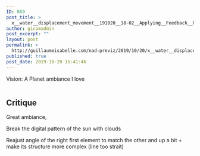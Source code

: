 ```yaml
---
ID: 869
post_title: >
  x__water__displacement_movement__191020__18-02__Applying__Feedback__RightSide_Element__StraitenUp_N_MoreComplex
author: gicomadmin
post_excerpt: ""
layout: post
permalink: >
  http://guillaumeisabelle.com/nad-previz/2019/10/20/x__water__displacement_movement__191020__18-02__applying__feedback__rightside_element__straitenup_n_morecomplex/
published: true
post_date: 2019-10-20 15:41:46
---
```

<!-- wp:paragraph -->

Vision: A Planet ambiance I love

<!-- /wp:paragraph -->

<!-- wp:image {"id":872} --><figure class="wp-block-image"> 

<img src="http://guillaumeisabelle.com/nad-previz/wp-content/uploads/sites/19/2019/10/x__sunset__190928-1024x578.png" alt="" class="wp-image-872" /></figure> 

<!-- /wp:image -->



<!-- wp:heading -->

## Critique

<!-- /wp:heading -->

<!-- wp:paragraph -->

Great ambiance,

<!-- /wp:paragraph -->

<!-- wp:paragraph -->

Break the digital pattern of the sun with clouds

<!-- /wp:paragraph -->

<!-- wp:paragraph -->

Reajust angle of the right first element to match the other and up a bit + make its structure more complex (line too strait)

<!-- /wp:paragraph -->